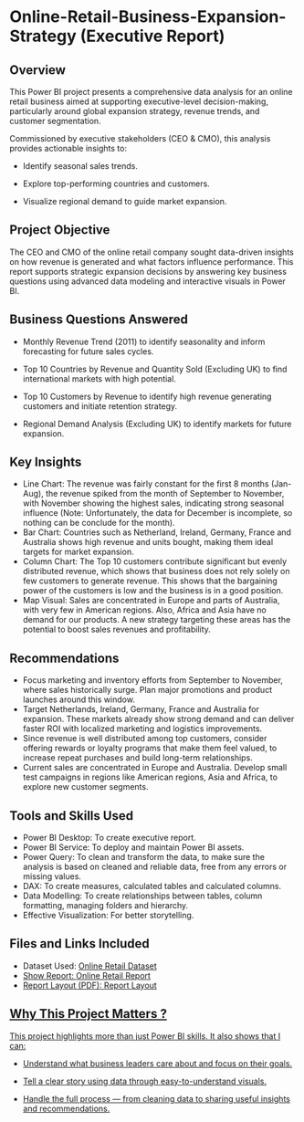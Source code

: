 # Online-Retail-Business-Expansion-Strategy (Executive Report)
## Overview
This Power BI project presents a comprehensive data analysis for an online retail business aimed at supporting executive-level decision-making, particularly around global expansion strategy, revenue trends, and customer segmentation.

Commissioned by executive stakeholders (CEO & CMO), this analysis provides actionable insights to:

- Identify seasonal sales trends.

- Explore top-performing countries and customers.

- Visualize regional demand to guide market expansion.

## Project Objective
The CEO and CMO of the online retail company sought data-driven insights on how revenue is generated and what factors influence performance. This report supports strategic expansion decisions by answering key business questions using advanced data modeling and interactive visuals in Power BI.

## Business Questions Answered
- Monthly Revenue Trend (2011) to identify seasonality and inform forecasting for future sales cycles.

- Top 10 Countries by Revenue and Quantity Sold (Excluding UK) to find international markets with high potential.

- Top 10 Customers by Revenue to identify high revenue generating customers and initiate retention strategy.

- Regional Demand Analysis (Excluding UK) to identify markets for future expansion.

## Key Insights
- Line Chart: The revenue was fairly constant for the first 8 months (Jan-Aug), the revenue spiked from the month of September to November, with November showing the highest sales, 
  indicating strong seasonal influence (Note: Unfortunately, the data for December is incomplete, so nothing can be conclude for the month).
- Bar Chart: Countries such as Netherland, Ireland, Germany, France and Australia shows high revenue and units bought, making them ideal targets for market expansion.
- Column Chart: The Top 10 customers contribute significant but evenly distributed revenue, which shows that business does not rely solely on few customers to generate revenue. This 
  shows that the bargaining power of the customers is low and the business is in a good position.
- Map Visual: Sales are concentrated in Europe and parts of Australia, with very few in American regions. Also, Africa and Asia have no demand for our products. A new strategy targeting 
  these areas has the potential to boost sales revenues and profitability.

## Recommendations
- Focus marketing and inventory efforts from September to November, where sales historically surge. Plan major promotions and product launches around this window.
- Target Netherlands, Ireland, Germany, France and Australia for expansion. These markets already show strong demand and can deliver faster ROI with localized marketing and logistics 
  improvements.
- Since revenue is well distributed among top customers, consider offering rewards or loyalty programs that make them feel valued, to increase repeat purchases and build long-term 
  relationships.
- Current sales are concentrated in Europe and Australia. Develop small test campaigns in regions like American regions, Asia and Africa, to explore new customer segments.

## Tools and Skills Used
- Power BI Desktop: To create executive report.
- Power BI Service: To deploy and maintain Power BI assets.
- Power Query: To clean and transform the data, to make sure the analysis is based on cleaned and reliable data, free from any errors or missing values.
- DAX: To create measures, calculated tables and calculated columns.
- Data Modelling: To create relationships between tables, column formatting, managing folders and hierarchy.
- Effective Visualization: For better storytelling.

## Files and Links Included
- Dataset Used: <a href="https://github.com/Pankaj-M-Deori/Online-Retail-Business-Expansion-Strategy-Power-BI-Analysis/blob/main/Online%20Retail.xlsx">Online Retail Dataset
- Show Report: <a href="https://app.powerbi.com/links/UL24lUeiRd?ctid=7f2cea9c-d8e4-4c74-a024-cb436d9ecfd5&pbi_source=linkShare">Online Retail Report
- Report Layout (PDF): <a href="https://github.com/Pankaj-M-Deori/Online-Retail-Business-Expansion-Strategy-Power-BI-Analysis/blob/main/Online%20Retail.pdf">Report Layout

## Why This Project Matters ?
This project highlights more than just Power BI skills. It also shows that I can:

- Understand what business leaders care about and focus on their goals.

- Tell a clear story using data through easy-to-understand visuals.

- Handle the full process — from cleaning data to sharing useful insights and recommendations.


